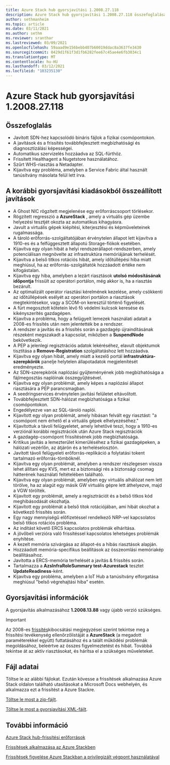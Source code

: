 ```yaml
---
title: Azure Stack hub gyorsjavítási 1.2008.27.118
description: Azure Stack hub gyorsjavítási 1.2008.27.118 összefoglalása
author: sethmanheim
ms.topic: article
ms.date: 03/11/2021
ms.author: sethm
ms.reviewer: sranthar
ms.lastreviewed: 03/09/2021
ms.openlocfilehash: 59aaad9e156bebb407b60019ddac8a3637fe3430
ms.sourcegitcommit: 0429d1f61f3d1fb6282fee67c45ae4e6fb3034c1
ms.translationtype: MT
ms.contentlocale: hu-HU
ms.lasthandoff: 03/12/2021
ms.locfileid: "103235130"
---
```

# <a name="azure-stack-hub-hotfix-1200827118"></a>Azure Stack hub gyorsjavítási 1.2008.27.118

## <a name="summary"></a>Összefoglalás

- Javított SDN-hez kapcsolódó bináris fájlok a fizikai csomópontokon.
- A javítások és a frissítés továbbfejlesztett megbízhatósági és diagnosztizálási képességei.
- Automatikus szervizelés hozzáadva az SQL-fürthöz.
- Frissített Healthagent a Nugetstore használatához.
- Szűrt WHS-riasztás a Netadapter.
- Kijavítva egy probléma, amelyben a Service Fabric által használt tanúsítvány másolata felül lett írva.

## <a name="fixes-rolled-up-from-previous-hotfix-releases"></a>A korábbi gyorsjavítási kiadásokból összeállított javítások

- A Ghost NIC rögzített megjelenése egy erőforráscsoport törlésekor.
- Rögzített regresszió a **AzureStack** , amely a virtuális gép üzembe helyezési tesztjét okozta az automatikus kihagyásra.
- Javult a virtuális gépek kiépítési, kiterjesztési és képműveleteinek rugalmassága.
- A tároló erőforrás-szolgáltatójában érvénytelen állapot lett kijavítva a 1910-es és a felfüggesztett állapotú Storage-fiókok esetében.
- Kijavítva egy olyan hibát a helyi rendszerállapot-rendszerben, amely potenciálisan megnövelte az infrastruktúra memóriájának terhelését.
- Kijavítva a belső titkos rotációs hibát, amely időtúllépési hiba miatt meghiúsul, ha az erőforrás-szolgáltatók hozzáadott értéke nem kifogástalan.
- Kijavítva egy hiba, amelyben a lezárt riasztások **utolsó módosításának időpontja** frissült az operátori portálon, még akkor is, ha a riasztás bezárult.
- Az optimalizált operátor riasztási kérelmének kezelése, amely csökkenti az időtúllépések esélyét az operátori portálon a riasztások megtekintésekor, vagy a SCOM-on keresztül történő figyelését.
- A fürt megosztott kötetein lévő fő védelmi kulcsok keresése és kikényszerítés gazdagépen.
- Kijavítva a probléma, hogy a felügyelt lemezek használati adatait a 2008-es frissítés után nem jelentették be a rendszer.
- A rendszer a javítás és a frissítés során a gazdagép újraindításának részeként megszakadt a kapcsolat, miközben a **SuspendNode** bekövetkezik.
- A PEP a jelenlegi regisztrációs adatok lekéréséhez, elavult objektumok tisztítása a **Remove-Registration** szolgáltatáshoz lett hozzáadva.
- Kijavítva egy olyan hibát, amely miatt a kezelő portál **infrastruktúra-szerepkörök** panelje helytelen állapotadatok megjelenítését eredményezte.
- Az SDN-szerepkörök naplózási gyűjteményének jobb megbízhatósága a fájlmegosztás naplóinak összegyűjtésével.
- Kijavítva egy olyan problémát, amely képes a naplózási állapot riasztására a PEP parancsmagban.
- A seedringservices érvénytelen javítási felületet eltávolított.
- Továbbfejlesztett SDN-hálózat megbízhatósága a fizikai csomópontokon.
- Engedélyezve van az SQL-tároló naplói.
- Kijavított egy olyan problémát, amely hibásan felvált egy riasztást: "a csomópont nem érhető el a virtuális gépek elhelyezéséhez."
- Kijavítottuk a távoli felügyeletet, amely lehetővé teszi, hogy a 1910-es verziónál korábbi regisztrációk után Azure Stack regisztrációk
- A gazdagép-csomópont frissítésének jobb megbízhatósága.
- Kritikus javítás a lemezterület kimerüléséhez a fizikai gazdagépeken, a hálózati vezérlőn, az átjárón és a terheléselosztón.
- Javított távoli felügyeleti erőforrás-replikáció a folytatási tokent tartalmazó erőforrás-tömböknél.
- Kijavítva egy olyan problémát, amelyben a rendszer részlegesen vissza lehet állítani egy KVS, mert ez a biztonsági rés a biztonsági csomag hátterének használati feltételében található.
- Kijavítva egy olyan problémát, amelyben egy virtuális alhálózat nem lett törölve, ha az alagút egy másik GW virtuális gépre lett áthelyezve, majd a VGW törölték.
- Kijavított egy problémát, amely a regisztrációt és a belső titkos kód meghibásodását okozhatja.
- Kijavított egy problémát a belső titok rotációjában, ami hibát okozhat a következő frissítés során.
- Egy nagy mennyiségű előfizetéssel rendelkező NRP-vel kapcsolatos belső titkos rotációs probléma.
- Az indítást követő ERCS kapcsolatos problémák elhárítása.
- A jövőbeli verzióra való frissítéssel kapcsolatos lehetséges problémák enyhítése.
- A kezelt memória szivárgása az állapot-és a hibás riasztások alapján.
- Hozzáadott memória-specifikus beállítások az összeomlási memóriakép beállításaihoz.
- Javította a ERCS-memória terhelését a javítás & frissítés során.
- Tartalmazza a **AzsInfraRoleSummary test-Azurestack** tesztet **UpdateReadiness**-ként.
- Kijavítva egy probléma, amelyben a IoT Hub a tanúsítvány elforgatása meghiúsul "belső végrehajtási hiba" esetén.

## <a name="hotfix-information"></a>Gyorsjavítási információk

A gyorsjavítás alkalmazásához **1.2008.13.88** vagy újabb verzió szükséges.

> [!IMPORTANT]
> Az 2008-es [frissítés](release-notes.md?view=azs-2008&preserve-view=true)kibocsátási megjegyzései szerint tekintse meg a frissítési tevékenység ellenőrzőlistáját a **AzureStack** (a megadott paraméterekkel együtt) futtatásához és a talált működési problémák megoldásához, beleértve az összes figyelmeztetést és hibát. Továbbá tekintse át az aktív riasztásokat, és hárítsa el a szükséges műveleteket.

## <a name="file-information"></a>Fájl adatai

Töltse le az alábbi fájlokat. Ezután kövesse a frissítések alkalmazása Azure Stack oldalon található utasításokat a Microsoft Docs webhelyén, és alkalmazza ezt a frissítést a Azure Stackre.

[Töltse le most a zip-fájlt](https://azurestackhub.azureedge.net/PR/download/MAS_HotFix_1.2008.27.118/HotFix/AzS_Update_1.2008.27.118.zip).

[Töltse le most a gyorsjavítási XML-fájlt](https://azurestackhub.azureedge.net/PR/download/MAS_HotFix_1.2008.27.118/HotFix/metadata.xml).

## <a name="more-information"></a>További információ

[Azure Stack hub-frissítési erőforrások](azure-stack-updates.md)

[Frissítések alkalmazása az Azure Stackben](azure-stack-apply-updates.md)

[Frissítések figyelése Azure Stackban a privilegizált végpont használatával](azure-stack-monitor-update.md)